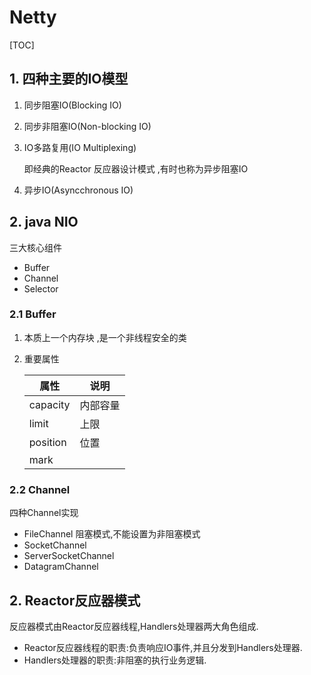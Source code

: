 # Netty

[TOC]



## 1. 四种主要的IO模型

1. 同步阻塞IO(Blocking IO)

2. 同步非阻塞IO(Non-blocking IO)

3. IO多路复用(IO Multiplexing)

   即经典的Reactor 反应器设计模式 ,有时也称为异步阻塞IO

4. 异步IO(Asyncchronous IO)

## 2. java NIO

三大核心组件

- Buffer
- Channel
- Selector

### 2.1 Buffer

1. 本质上一个内存块 ,是一个非线程安全的类

2. 重要属性

   | 属性     | 说明     |
   | -------- | -------- |
   | capacity | 内部容量 |
   | limit    | 上限     |
   | position | 位置     |
   | mark     |          |

   

### 2.2 Channel

四种Channel实现

- FileChannel 阻塞模式,不能设置为非阻塞模式
- SocketChannel
- ServerSocketChannel
- DatagramChannel

## 2. Reactor反应器模式


反应器模式由Reactor反应器线程,Handlers处理器两大角色组成.

- Reactor反应器线程的职责:负责响应IO事件,并且分发到Handlers处理器.
- Handlers处理器的职责:非阻塞的执行业务逻辑.